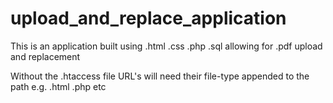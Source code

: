 # upload_and_replace_application
This is an application built using .html .css .php .sql allowing for .pdf upload and replacement

Without the .htaccess file URL's will need their file-type appended to the path e.g. .html .php etc
